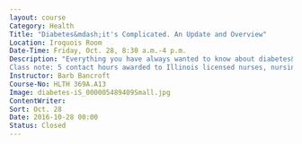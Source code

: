 ```yaml
---
layout: course
Category: Health
Title: "Diabetes&mdash;it's Complicated. An Update and Overview"
Location: Iroquois Room
Date-Time: Friday, Oct. 28, 8:30 a.m.-4 p.m.
Description: "Everything you have always wanted to know about diabetes&mdash;and then some because there's LOTS of new information since the last time you heard a diabetes lecture!! Join Barb Bancroft for an entire day on Type 1 and Type 2 diabetes. Barb will give you the current thinking on the pathophysiology of both Type 1 and Type 2. Instead of the old &quot;triad&quot; of problems in type 2 diabetes, we now have the &quot;ominous eight&quot; underlying problems!  The clinical manifestations will be correlated with the pathophysiology, as will the various classes of drugs used to treat the underlying insulin deficiency and/or insulin resistance. Barb will also discuss the complications of this disease&mdash;including microvascular and macrovascular complications involving all body systems. Lab tests will also be described&mdash;when to do them and how to interpret the results. Therapeutic lifestyle changes will be emphasized for both the prevention and the treatment of the disease.
Class note: 5 contact hours awarded to Illinois licensed nurses, nursing home administrators, occupational therapists, and counselors."
Instructor: Barb Bancroft
Course-No: HLTH 369A.A13
Image: diabetes-iS_000005489409Small.jpg
ContentWriter:
Sort: Oct. 28
Date: 2016-10-28 00:00
Status: Closed
---
```

